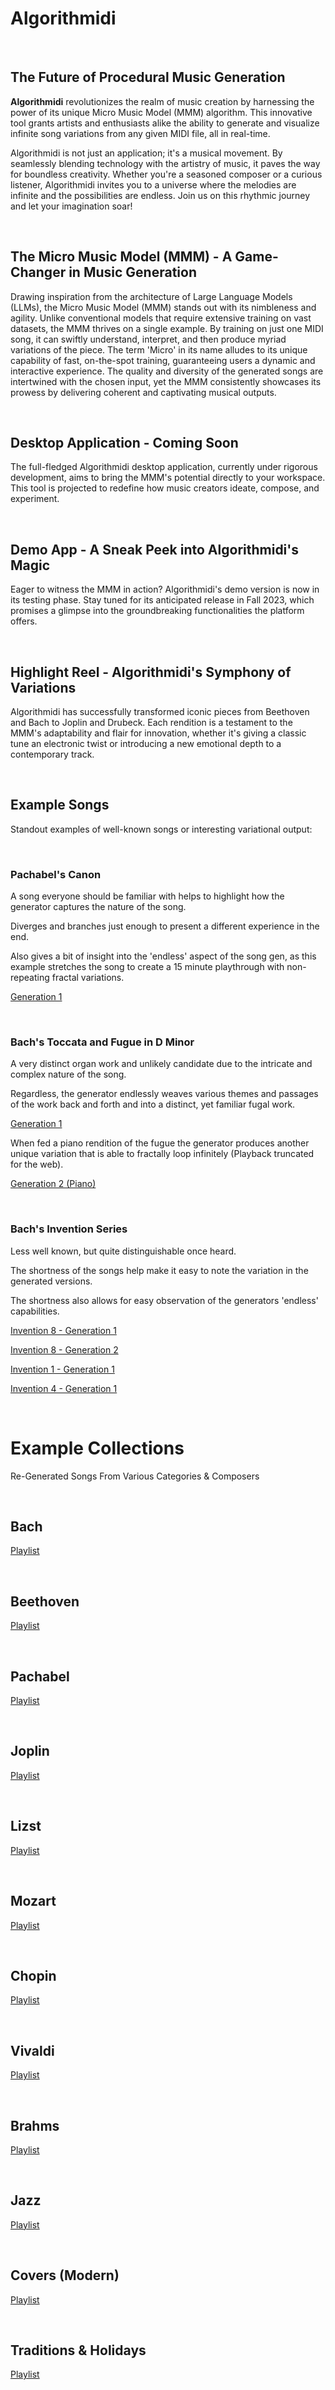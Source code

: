
# Algorithmidi

&nbsp;

## The Future of Procedural Music Generation

**Algorithmidi** revolutionizes the realm of music creation by harnessing the power of its unique Micro Music Model (MMM) algorithm. This innovative tool grants artists and enthusiasts alike the ability to generate and visualize infinite song variations from any given MIDI file, all in real-time.

Algorithmidi is not just an application; it's a musical movement. By seamlessly blending technology with the artistry of music, it paves the way for boundless creativity. Whether you're a seasoned composer or a curious listener, Algorithmidi invites you to a universe where the melodies are infinite and the possibilities are endless. Join us on this rhythmic journey and let your imagination soar!

&nbsp;

## **The Micro Music Model (MMM) - A Game-Changer in Music Generation**

Drawing inspiration from the architecture of Large Language Models (LLMs), the Micro Music Model (MMM) stands out with its nimbleness and agility. Unlike conventional models that require extensive training on vast datasets, the MMM thrives on a single example. By training on just one MIDI song, it can swiftly understand, interpret, and then produce myriad variations of the piece. The term 'Micro' in its name alludes to its unique capability of fast, on-the-spot training, guaranteeing users a dynamic and interactive experience. The quality and diversity of the generated songs are intertwined with the chosen input, yet the MMM consistently showcases its prowess by delivering coherent and captivating musical outputs.

&nbsp;

## **Desktop Application - Coming Soon**

The full-fledged Algorithmidi desktop application, currently under rigorous development, aims to bring the MMM's potential directly to your workspace. This tool is projected to redefine how music creators ideate, compose, and experiment.

&nbsp;

## **Demo App - A Sneak Peek into Algorithmidi's Magic**

Eager to witness the MMM in action? Algorithmidi's demo version is now in its testing phase. Stay tuned for its anticipated release in Fall 2023, which promises a glimpse into the groundbreaking functionalities the platform offers.

&nbsp;

## **Highlight Reel - Algorithmidi's Symphony of Variations**

Algorithmidi has successfully transformed iconic pieces from Beethoven and Bach to Joplin and Drubeck. Each rendition is a testament to the MMM's adaptability and flair for innovation, whether it's giving a classic tune an electronic twist or introducing a new emotional depth to a contemporary track.

&nbsp;

## Example Songs
Standout examples of well-known songs or interesting variational output:

&nbsp;

### Pachabel's Canon

A song everyone should be familiar with helps to highlight how the generator captures the nature of the song.

Diverges and branches just enough to present a different experience in the end.

Also gives a bit of insight into the 'endless' aspect of the song gen, as this example stretches the song to create a 15 minute playthrough with non-repeating fractal variations.

[Generation 1](https://www.bandlab.com/lt_commando/generating-pachabel-canon-03-bb776092?revId=1d99c664-f73f-ee11-b8f0-000d3a41ec20)

&nbsp;

### Bach's Toccata and Fugue in D Minor

A very distinct organ work and unlikely candidate due to the intricate and complex nature of the song.

Regardless, the generator endlessly weaves various themes and passages of the work back and forth and into a distinct, yet familiar fugal work.

[Generation 1](https://www.bandlab.com/lt_commando/generating-bach-toccata-and-fugue-1-a2bcb7b8?revId=ab1e56c6-ba42-ee11-b8f0-000d3a41ec20)

When fed a piano rendition of the fugue the generator produces another unique variation that is able to fractally loop infinitely (Playback truncated for the web).

[Generation 2 (Piano)](https://www.bandlab.com/post/5edc6352-d15d-ee11-9937-000d3a41ec2a)

&nbsp;

### Bach's Invention Series

Less well known, but quite distinguishable once heard.

The shortness of the songs help make it easy to note the variation in the generated versions.

The shortness also allows for easy observation of the generators 'endless' capabilities.

[Invention 8 - Generation 1](https://www.bandlab.com/lt_commando/generating-bach-invention-08-01-b175276c?revId=04606437-244c-ee11-9937-000d3a41ec2a)

[Invention 8 - Generation 2](https://www.bandlab.com/lt_commando/generating-bach-invention-08-02-5c494746?revId=7a604473-244c-ee11-9937-000d3a41ec2a)

[Invention 1 - Generation 1](https://www.bandlab.com/lt_commando/generating-bach-invention-01-02-8a811cb4?revId=519da16d-274c-ee11-9937-000d3a41ec2a)

[Invention 4 - Generation 1](https://www.bandlab.com/lt_commando/generating-bach-invention-04-01-af757333?revId=d1725eff-254c-ee11-9937-000d3a41ec2a)

&nbsp;

# Example Collections
Re-Generated Songs From Various Categories & Composers

&nbsp;

## Bach
[Playlist](https://www.bandlab.com/lt_commando/collections/99b81844-a13d-ee11-b8f0-000d3a41ec20)

&nbsp;

## Beethoven
[Playlist](https://www.bandlab.com/lt_commando/collections/f4edb793-933f-ee11-b8f0-000d3a41ec20)

&nbsp;

## Pachabel
[Playlist](https://www.bandlab.com/lt_commando/collections/eed0649d-8241-ee11-b8f0-000d3a41ec20)

&nbsp;

## Joplin
[Playlist](https://www.bandlab.com/lt_commando/collections/28aadae2-834a-ee11-9937-000d3a41ec2a)

&nbsp;

## Lizst
[Playlist](https://www.bandlab.com/lt_commando/collections/92aaae3f-fa5e-ee11-9937-000d3a41ec2a)

&nbsp;

## Mozart
[Playlist](https://www.bandlab.com/lt_commando/collections/ec1d284e-065f-ee11-9937-000d3a41ec2a)

&nbsp;

## Chopin
[Playlist](https://www.bandlab.com/lt_commando/collections/13f3cefd-3560-ee11-9937-000d3a41ec2a)

&nbsp;

## Vivaldi
[Playlist](https://www.bandlab.com/lt_commando/collections/af86b037-1d62-ee11-9937-000d3a41ec2a)

&nbsp;

## Brahms
[Playlist](https://www.bandlab.com/lt_commando/collections/b031a557-fa5e-ee11-9937-000d3a41ec2a)

&nbsp;

## Jazz
[Playlist](https://www.bandlab.com/lt_commando/collections/06b849a1-294c-ee11-9937-000d3a41ec2a)

&nbsp;

## Covers (Modern)
[Playlist](https://www.bandlab.com/lt_commando/collections/85bd1b56-205f-ee11-9937-000d3a41ec2a)

&nbsp;

## Traditions & Holidays
[Playlist](https://www.bandlab.com/lt_commando/collections/743e07c5-3260-ee11-9937-000d3a41ec2a)

&nbsp;

